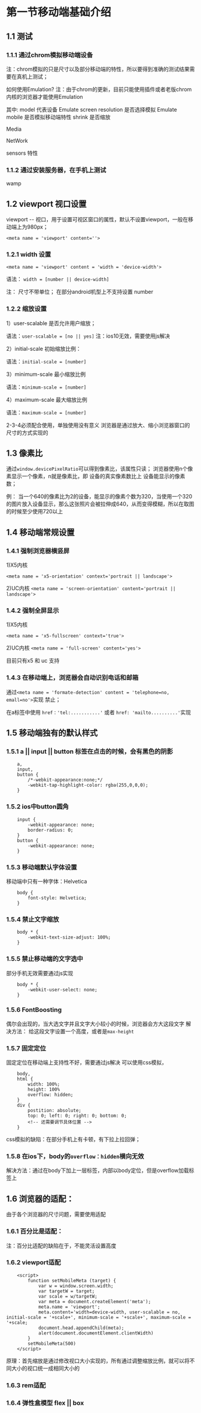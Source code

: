 # 第一节移动端基础介绍

##  1.1 测试

### 1.1.1 通过chrom模拟移动端设备

注：chrom模拟的只是尺寸以及部分移动端的特性，所以要得到准确的测试结果需要在真机上测试；

如何使用Emulation?
注：由于chrom的更新，目前只能使用插件或者老版chrom内核的浏览器才能使用Emulation

其中: 
model 代表设备
Emulate screen resolution 是否选择模拟
Emulate mobile 是否模拟移动端特性
shrink 是否缩放

Media

NetWork

sensors 特性

### 1.1.2 通过安装服务器，在手机上测试

wamp

## 1.2 viewport 视口设置

viewport -- 视口，用于设置可视区窗口的属性，默认不设置viewport，一般在移动端上为980px；

`<meta name = 'viewport' content=''>`

### 1.2.1 width 设置

`<meta name = 'viewport' content = 'width = 'device-width'>`

语法：
`width = [number || device-width]`

注：
尺寸不带单位；
在部分android机型上不支持设置 number

### 1.2.2 缩放设置

1）user-scalable 是否允许用户缩放；

语法：`user-scalable = [no || yes]`
注：ios10无效，需要使用js解决

2）initial-scale 初始缩放比例：

语法：`initial-scale = [number]`

3）minimum-scale 最小缩放比例

语法：`minimum-scale = [number]`

4）maximum-scale 最大缩放比例

语法：`maximum-scale = [number]`

2-3-4必须配合使用，单独使用没有意义
浏览器是通过放大、缩小浏览器窗口的尺寸的方式实现的

## 1.3 像素比

通过`window.devicePixelRatio`可以得到像素比，该属性只读；
浏览器使用n个像素显示一个像素，n就是像素比，即 设备的真实像素数比上 设备能显示的像素数；

例：
当一个640的像素比为2的设备，能显示的像素个数为320，当使用一个320的图片放入设备显示，那么这张照片会被拉伸成640，从而变得模糊，所以在取图的时候至少使用720以上

## 1.4 移动端常规设置

### 1.4.1 强制浏览器横竖屏

1)X5内核

`<meta name = 'x5-orientation' context='portrait || landscape'>`

2)UC内核
`<meta name = 'screen-orientation' content='portrait || landscape'>`

### 1.4.2 强制全屏显示

1)X5内核

`<meta name = 'x5-fullscreen' context='true'>`

2)UC内核
`<meta name = 'full-screen' content='yes'>`

目前只有x5 和 uc 支持

### 1.4.3 在移动端上，浏览器会自动识别电话和邮箱

通过`<meta name = 'formate-detection' content = 'telephone=no, emall=no'>`实现
禁止；

在a标签中使用 `href：'tel:...........'` 或者 `href: 'mailto..........'`实现

## 1.5 移动端独有的默认样式

### 1.5.1 a || input || button 标签在点击的时候，会有黑色的阴影

```
    a,
    input,
    button {
        /*-webkit-appearance:none;*/
        -webkit-tap-highlight-color: rgba(255,0,0,0);
    }
```

### 1.5.2 ios中button圆角

```
    input {
        -webkit-appearance: none;
        border-radius: 0;
    }
    button {
        -webkit-appearance: none;
    }
```

### 1.5.3 移动端默认字体设置

移动端中只有一种字体：Helvetica

```
    body {
        font-style: Helvetica;
    }
```

### 1.5.4 禁止文字缩放

```
    body * {
        -webkit-text-size-adjust: 100%;
    }
```

### 1.5.5 禁止移动端的文字选中

部分手机无效需要通过js实现

```
    body * {
        -webkit-user-select: none;
    }
```

### 1.5.6 FontBoosting

偶尔会出现的，当大选文字并且文字大小较小的时候，浏览器会方大这段文字
解决方法： 给这段文字设置一个高度，或者是`max-height`

### 1.5.7 固定定位

固定定位在移动端上支持性不好，需要通过js解决
可以使用css模拟，
```
    body,
    html {
        width: 100%;
        height: 100%
        overflow: hidden;
    }
    div {
        postition: absolute;
        top: 0; left: 0; right: 0; bottom: 0;
        <!-- 还需要调节具体位置 -->
    }
```
css模拟的缺陷：在部分手机上有卡顿，有下拉上拉回弹；

### 1.5.8 在ios下，body的`overflow：hidden`横向无效

解决方法：通过在body下加上一层标签，内部以body定位，但是overflow加载标签上

## 1.6 浏览器的适配：
由于各个浏览器的尺寸问题，需要使用适配

### 1.6.1 百分比是适配：
注：百分比适配的缺陷在于，不能灵活设置高度

### 1.6.2 viewport适配

```
    <script>
        function setMobileMeta (target) {
            var w = window.screen.width;
            var targetW = target;
            var scale = w/targetW;
            var meta = document.createElement('meta');
            meta.name = 'viewport';
            meta.content='width=device-width, user-scalable = no, initial-scale = '+scale+', minimum-scale = '+scale+', maximum-scale = '+scale;
            document.head.appendChild(meta);
            alert(document.documentElement.clientWidth)
        }
        setMobileMeta(500)
    </script>
```

原理：首先缩放是通过修改视口大小实现的，所有通过调整缩放比例，就可以将不同大小的视口统一成相同大小的

### 1.6.3 rem适配

### 1.6.4 弹性盒模型 flex || box